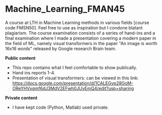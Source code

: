 # Machine_Learning_FMAN45

A course at LTH in Machine Learning methods in various fields [course code FMSN50]. Feel free to use as inspiration but I condone blatant plagiarism. The course examination consists of a series of hand-ins and a final examination where I made a presentation covering a modern paper in the field of ML, namely visual transformers in the paper "An image is worth 16x16 words" released by Google research Brain team. 

**Public content**

* This repo contains what I feel comfortable to show publically.
* Hand ins reports 1-4.
* Presentation of visual transformers: can be viewed in this link: https://docs.google.com/presentation/d/1CALEGvp28GoM-OReYHVxgmf6dJ3MdV2EFwh0JUvEmQ4/edit?usp=sharing 

**Private content**
* I have kept code (Python, Matlab) used private.